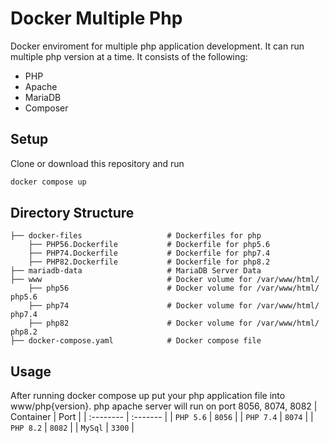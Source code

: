 # Docker Multiple Php
Docker enviroment for multiple php application development. It can run multiple php version at a time. It consists of the following:
- PHP
- Apache
- MariaDB
- Composer

## Setup
Clone or download this repository and run
```bash
docker compose up
```

## Directory Structure
    ├── docker-files                   # Dockerfiles for php
        ├── PHP56.Dockerfile           # Dockerfile for php5.6
        ├── PHP74.Dockerfile           # Dockerfile for php7.4
        ├── PHP82.Dockerfile           # Dockerfile for php8.2
    ├── mariadb-data                   # MariaDB Server Data
    ├── www                            # Docker volume for /var/www/html/
        ├── php56                      # Docker volume for /var/www/html/ php5.6
        ├── php74                      # Docker volume for /var/www/html/ php7.4
        ├── php82                      # Docker volume for /var/www/html/ php8.2
    ├── docker-compose.yaml            # Docker compose file

## Usage
After running docker compose up put your php application file into www/php{version}. php apache server will run on port 8056, 8074, 8082
| Container | Port     |
| :-------- | :------- |
| `PHP 5.6` | `8056` |
| `PHP 7.4` | `8074` |
| `PHP 8.2` | `8082` |
| `MySql` | `3300` |
